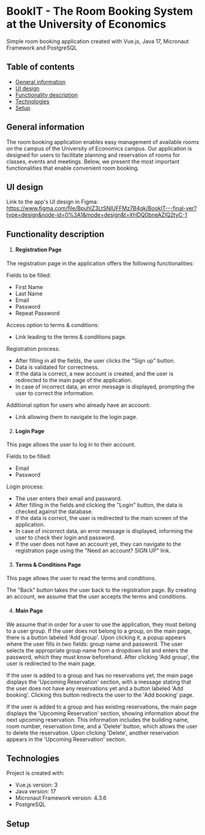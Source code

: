 # BookIT - The Room Booking System at the University of Economics
Simple room booking application created with Vue.js, Java 17, Micronaut Framework and PostgreSQL
## Table of contents
* [General information](#general-info)
* [UI design](#UI-design)
* [Functionality description](#functionality-description)
* [Technologies](#technologies)
* [Setup](#setup)

## General information
The room booking application enables easy management of available rooms on the campus of the University of Economics campus. Our application is designed for users to facilitate planning and reservation of rooms for classes, events and meetings. Below, we present the most important functionalities that enable convenient room booking.

## UI design
Link to the app's UI design in Figma: https://www.figma.com/file/BpuhlZ3LtSNlUFFMz7B4gk/BookIT---final-ver?type=design&node-id=0%3A1&mode=design&t=XHDQ0bneAZIQ2tyC-1

## Functionality description
1. #### Registration Page
The registration page in the application offers the following functionalities:

Fields to be filled:
* First Name
* Last Name
* Email
* Password
* Repeat Password

Access option to terms & conditions:
* Link leading to the terms & conditions page.

Registration process:
* After filling in all the fields, the user clicks the "Sign up" button.
* Data is validated for correctness.
* If the data is correct, a new account is created, and the user is redirected to the main page of the application.
* In case of incorrect data, an error message is displayed, prompting the user to correct the information.

Additional option for users who already have an account:
* Link allowing them to navigate to the login page.

2. #### Login Page
This page allows the user to log in to their account.

Fields to be filled:
* Email
* Password

Login process:
* The user enters their email and password.
* After filling in the fields and clicking the "Login" button, the data is checked against the database.
* If the data is correct, the user is redirected to the main screen of the application.
* In case of incorrect data, an error message is displayed, informing the user to check their login and password.
* If the user does not have an account yet, they can navigate to the registration page using the "Need an account? SIGN UP" link.

3. #### Terms & Conditions Page
This page allows the user to read the terms and conditions.

The "Back" button takes the user back to the registration page. By creating an account, we assume that the user accepts the terms and conditions.

4. #### Main Page
We assume that in order for a user to use the application, they must belong to a user group. If the user does not belong to a group, on the main page, there is a button labeled 'Add group'. Upon clicking it, a popup appears where the user fills in two fields: group name and password. The user selects the appropriate group name from a dropdown list and enters the password, which they must know beforehand. After clicking 'Add group', the user is redirected to the main page.

If the user is added to a group and has no reservations yet, the main page displays the 'Upcoming Reservation' section, with a message stating that the user does not have any reservations yet and a button labeled 'Add booking'. Clicking this button redirects the user to the 'Add booking' page.

If the user is added to a group and has existing reservations, the main page displays the 'Upcoming Reservation' section, showing information about the next upcoming reservation. This information includes the building name, room number, reservation time, and a 'Delete' button, which allows the user to delete the reservation. Upon clicking 'Delete', another reservation appears in the 'Upcoming Reservation' section.

## Technologies
Project is created with:
* Vue.js version: 3
* Java version: 17
* Micronaut Framework version: 4.3.6
* PostgreSQL 
	
## Setup
